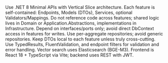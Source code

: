 Use .NET 8 Minimal APIs with Vertical Slice architecture.
Each feature is self-contained: Endpoints, Models (DTOs), Services, optional Validators/Mappings.
Do not reference code across features; shared logic lives in Domain or Application.Abstractions, implementations in Infrastructure.
Depend on interfaces/ports only; avoid direct DbContext access in features for writes.
Use per-aggregate repositories; avoid generic repositories.
Keep DTOs local to each feature unless truly cross-cutting.
Use TypedResults, FluentValidation, and endpoint filters for validation and error handling.
Vector search uses Elasticsearch (BGE-M3). Frontend is React 18 + TypeScript via Vite; backend uses REST with JWT.
